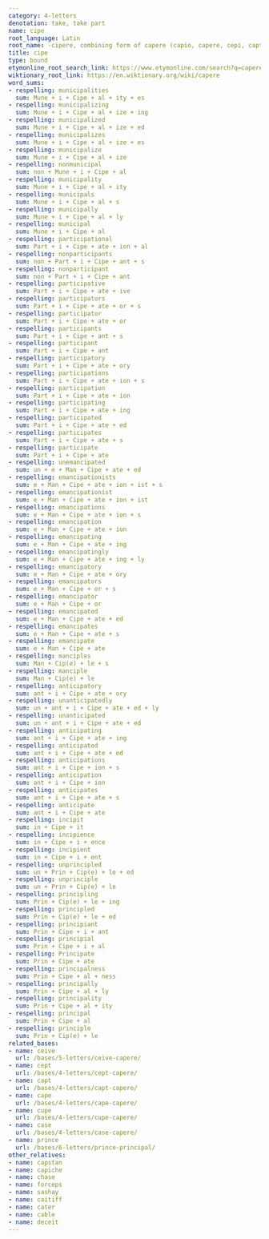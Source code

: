 ```yaml
---
category: 4-letters
denotation: take, take part
name: cipe
root_language: Latin
root_name: -cipere, combining form of capere (capio, capere, cepi, captum)
title: cipe
type: bound
etymonline_root_search_link: https://www.etymonline.com/search?q=capere
wiktionary_root_link: https://en.wiktionary.org/wiki/capere
word_sums:
- respelling: municipalities
  sum: Mune + i + Cipe + al + ity + es
- respelling: municipalizing
  sum: Mune + i + Cipe + al + ize + ing
- respelling: municipalized
  sum: Mune + i + Cipe + al + ize + ed
- respelling: municipalizes
  sum: Mune + i + Cipe + al + ize + es
- respelling: municipalize
  sum: Mune + i + Cipe + al + ize
- respelling: nonmunicipal
  sum: non + Mune + i + Cipe + al
- respelling: municipality
  sum: Mune + i + Cipe + al + ity
- respelling: municipals
  sum: Mune + i + Cipe + al + s
- respelling: municipally
  sum: Mune + i + Cipe + al + ly
- respelling: municipal
  sum: Mune + i + Cipe + al
- respelling: participational
  sum: Part + i + Cipe + ate + ion + al
- respelling: nonparticipants
  sum: non + Part + i + Cipe + ant + s
- respelling: nonparticipant
  sum: non + Part + i + Cipe + ant
- respelling: participative
  sum: Part + i + Cipe + ate + ive
- respelling: participators
  sum: Part + i + Cipe + ate + or + s
- respelling: participator
  sum: Part + i + Cipe + ate + or
- respelling: participants
  sum: Part + i + Cipe + ant + s
- respelling: participant
  sum: Part + i + Cipe + ant
- respelling: participatory
  sum: Part + i + Cipe + ate + ory
- respelling: participations
  sum: Part + i + Cipe + ate + ion + s
- respelling: participation
  sum: Part + i + Cipe + ate + ion
- respelling: participating
  sum: Part + i + Cipe + ate + ing
- respelling: participated
  sum: Part + i + Cipe + ate + ed
- respelling: participates
  sum: Part + i + Cipe + ate + s
- respelling: participate
  sum: Part + i + Cipe + ate
- respelling: unemancipated
  sum: un + e + Man + Cipe + ate + ed
- respelling: emancipationists
  sum: e + Man + Cipe + ate + ion + ist + s
- respelling: emancipationist
  sum: e + Man + Cipe + ate + ion + ist
- respelling: emancipations
  sum: e + Man + Cipe + ate + ion + s
- respelling: emancipation
  sum: e + Man + Cipe + ate + ion
- respelling: emancipating
  sum: e + Man + Cipe + ate + ing
- respelling: emancipatingly
  sum: e + Man + Cipe + ate + ing + ly
- respelling: emancipatory
  sum: e + Man + Cipe + ate + ory
- respelling: emancipators
  sum: e + Man + Cipe + or + s
- respelling: emancipator
  sum: e + Man + Cipe + or
- respelling: emancipated
  sum: e + Man + Cipe + ate + ed
- respelling: emancipates
  sum: e + Man + Cipe + ate + s
- respelling: emancipate
  sum: e + Man + Cipe + ate
- respelling: manciples
  sum: Man + Cip(e) + le + s
- respelling: manciple
  sum: Man + Cip(e) + le
- respelling: anticipatory
  sum: ant + i + Cipe + ate + ory
- respelling: unanticipatedly
  sum: un + ant + i + Cipe + ate + ed + ly
- respelling: unanticipated
  sum: un + ant + i + Cipe + ate + ed
- respelling: anticipating
  sum: ant + i + Cipe + ate + ing
- respelling: anticipated
  sum: ant + i + Cipe + ate + ed
- respelling: anticipations
  sum: ant + i + Cipe + ion + s
- respelling: anticipation
  sum: ant + i + Cipe + ion
- respelling: anticipates
  sum: ant + i + Cipe + ate + s
- respelling: anticipate
  sum: ant + i + Cipe + ate
- respelling: incipit
  sum: in + Cipe + it
- respelling: incipience
  sum: in + Cipe + i + ence
- respelling: incipient
  sum: in + Cipe + i + ent
- respelling: unprincipled
  sum: un + Prin + Cip(e) + le + ed
- respelling: unprinciple
  sum: un + Prin + Cip(e) + le
- respelling: principling
  sum: Prin + Cip(e) + le + ing
- respelling: principled
  sum: Prin + Cip(e) + le + ed
- respelling: principiant
  sum: Prin + Cipe + i + ant
- respelling: principial
  sum: Prin + Cipe + i + al
- respelling: Principate
  sum: Prin + Cipe + ate
- respelling: principalness
  sum: Prin + Cipe + al + ness
- respelling: principally
  sum: Prin + Cipe + al + ly
- respelling: principality
  sum: Prin + Cipe + al + ity
- respelling: principal
  sum: Prin + Cipe + al
- respelling: principle
  sum: Prin + Cip(e) + le
related_bases:
- name: ceive
  url: /bases/5-letters/ceive-capere/
- name: cept
  url: /bases/4-letters/cept-capere/
- name: capt
  url: /bases/4-letters/capt-capere/
- name: cape
  url: /bases/4-letters/cape-capere/
- name: cupe
  url: /bases/4-letters/cupe-capere/
- name: case
  url: /bases/4-letters/case-capere/
- name: prince
  url: /bases/6-letters/prince-principal/
other_relatives:
- name: capstan
- name: capiche
- name: chase
- name: forceps
- name: sashay
- name: caitiff
- name: cater
- name: cable
- name: deceit
---
```

